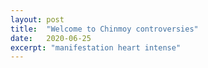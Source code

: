 ```yaml
---
layout: post
title:  "Welcome to Chinmoy controversies"
date:   2020-06-25
excerpt: "manifestation heart intense"
---
```

